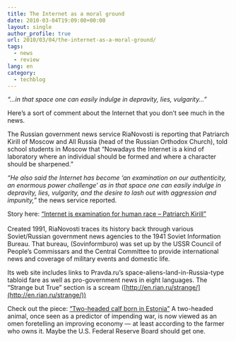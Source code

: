 ```yaml
---
title: The Internet as a moral ground
date: 2010-03-04T19:09:00+00:00
layout: single
author_profile: true
url: 2010/03/04/the-internet-as-a-moral-ground/
tags:
  - news
  - review
lang: en
category: 
  - techblog
---
```

<span><i>“…in that space one can easily indulge in depravity, lies, vulgarity…”</i></span>

Here’s a sort of comment about the Internet that you don’t see much in the news.

The Russian government news service RiaNovosti is reporting that Patriarch Kirill of Moscow and All Russia (head of the Russian Orthodox Church), told school students in Moscow that “Nowadays the Internet is a kind of laboratory where an individual should be formed and where a character should be sharpened.”

_“He also said the Internet has become ‘an examination on our authenticity, an enormous power challenge’ as in that space one can easily indulge in depravity, lies, vulgarity, and the desire to lash out with aggression and impunity,”_ the news service reported.

Story here: [“Internet is examination for human race – Patriarch Kirill”  
](http://en.rian.ru/russia/20100304/158092800.html)  
Created 1991, RiaNovosti traces its history back through various Soviet/Russian government news agencies to the 1941 Soviet Information Bureau. That bureau, (Sovinformburo) was set up by the USSR Council of People’s Commissars and the Central Committee to provide international news and coverage of military events and domestic life.

Its web site includes links to Pravda.ru’s space-aliens-land-in-Russia-type tabloid fare as well as pro-government news in eight languages. The “Strange but True” section is a scream ([http://en.rian.ru/strange/](http://en.rian.ru/strange/))

Check out the piece: [“Two-headed calf born in Estonia”](http://en.rian.ru/strange/20091230/157419582.html) A two-headed animal, once seen as a predictor of impending war, is now viewed as an omen foretelling an improving economy — at least according to the farmer who owns it. Maybe the U.S. Federal Reserve Board should get one.
